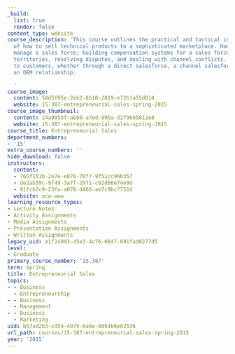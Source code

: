 ```yaml
---
_build:
  list: true
  render: false
content_type: website
course_description: 'This course outlines the practical and tactical ins and outs
  of how to sell technical products to a sophisticated marketplace. How to build and
  manage a sales force; building compensation systems for a sales force, assigning
  territories, resolving disputes, and dealing with channel conflicts. Focus on selling
  to customers, whether through a direct salesforce, a channel salesforce, or building
  an OEM relationship.

  '
course_image:
  content: 58d5f95e-2eb2-8b10-2019-e72b1a55d010
  website: 15-387-entrepreneurial-sales-spring-2015
course_image_thumbnail:
  content: 24a995bf-a680-a7ed-99ba-d2f9665812e8
  website: 15-387-entrepreneurial-sales-spring-2015
course_title: Entrepreneurial Sales
department_numbers:
- '15'
extra_course_numbers: ''
hide_download: false
instructors:
  content:
  - 765f151b-2e7e-e876-70f7-9f51cc96b357
  - de2ab59c-9f49-3a7f-2971-c62d66e74e9d
  - 91fcb2c9-23fa-a078-d466-ae7c9bc7751d
  website: ocw-www
learning_resource_types:
- Lecture Notes
- Activity Assignments
- Media Assignments
- Presentation Assignments
- Written Assignments
legacy_uid: e1f24003-45e3-4c76-0947-691fad0277d5
level:
- Graduate
primary_course_number: '15.387'
term: Spring
title: Entrepreneurial Sales
topics:
- - Business
  - Entrepreneurship
- - Business
  - Management
- - Business
  - Marketing
uid: b57ad2b3-cd54-4979-8a6e-6864b6e62536
url_path: courses/15-387-entrepreneurial-sales-spring-2015
year: '2015'
---
```

